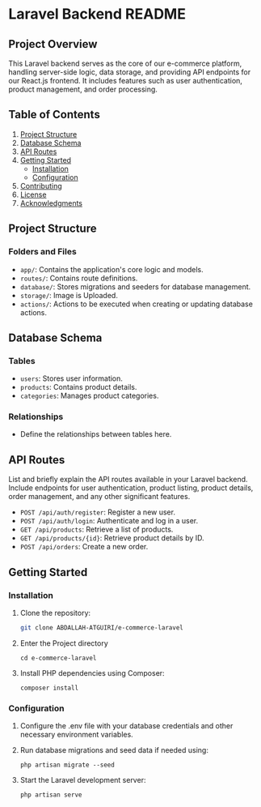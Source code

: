 # Laravel Backend README

## Project Overview

This Laravel backend serves as the core of our e-commerce platform, handling server-side logic, data storage, and providing API endpoints for our React.js frontend. It includes features such as user authentication, product management, and order processing.

## Table of Contents

1. [Project Structure](#project-structure)
2. [Database Schema](#database-schema)
3. [API Routes](#api-routes)
4. [Getting Started](#getting-started)
    - [Installation](#installation)
    - [Configuration](#configuration)
5. [Contributing](#contributing)
6. [License](#license)
7. [Acknowledgments](#acknowledgments)

## Project Structure

### Folders and Files

-   `app/`: Contains the application's core logic and models.
-   `routes/`: Contains route definitions.
-   `database/`: Stores migrations and seeders for database management.
-   `storage/`: Image is Uploaded.
-   `actions/`: Actions to be executed when creating or updating database actions.

## Database Schema

### Tables

-   `users`: Stores user information.
-   `products`: Contains product details.
-   `categories`: Manages product categories.

### Relationships

-   Define the relationships between tables here.

## API Routes

List and briefly explain the API routes available in your Laravel backend. Include endpoints for user authentication, product listing, product details, order management, and any other significant features.

-   `POST /api/auth/register`: Register a new user.
-   `POST /api/auth/login`: Authenticate and log in a user.
-   `GET /api/products`: Retrieve a list of products.
-   `GET /api/products/{id}`: Retrieve product details by ID.
-   `POST /api/orders`: Create a new order.

## Getting Started

### Installation

1. Clone the repository:

    ```bash
    git clone ABDALLAH-ATGUIRI/e-commerce-laravel
    ```

2. Enter the Project directory

    ```
    cd e-commerce-laravel
    ```

3. Install PHP dependencies using Composer:

    ```
    composer install
    ```

### Configuration

1. Configure the .env file with your database credentials and other necessary environment variables.

2. Run database migrations and seed data if needed using:

    ```
    php artisan migrate --seed
    ```

3. Start the Laravel development server:

    ```
    php artisan serve
    ```


